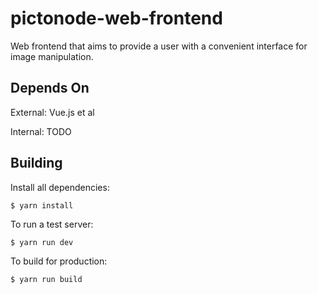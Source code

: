 # pictonode-web-frontend

Web frontend that aims to provide a user with a convenient interface for image manipulation.

## Depends On

External: Vue.js et al

Internal: TODO

## Building

Install all dependencies:

```
$ yarn install
```

To run a test server:

```
$ yarn run dev
```

To build for production:

```
$ yarn run build
```
